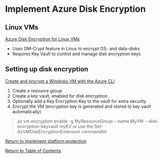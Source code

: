 # Implement Azure Disk Encryption

## Linux VMs

[Azure Disk Encryption for Linux VMs](https://docs.microsoft.com/en-us/azure/virtual-machines/linux/disk-encryption-overview)

* Uses DM-Crypt feature in Linux to encrypt OS- and data-disks
* Requires Key Vault to control and manage disk encryption keys

## Setting up disk encryption

[Create and encrypt a Windows VM with the Azure CLI](https://docs.microsoft.com/en-us/azure/virtual-machines/windows/disk-encryption-cli-quickstart)

1. Create a resource group
1. Create a key vault, enabled for disk encryption
1. Optionally add a Key Encryption Key to the vault for extra security
1. Encrypt the VM (encryption key is generated and stored to key vault automatically)
> az vm encryption enable -g MyResourceGroup --name MyVM --disk-encryption-keyvault myKV
or
> use the Set-AzVMDiskEncryptionExtension commandlet

[Return to Implement platform protection](README.md)

[Return to Table of Contents](../README.md)